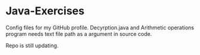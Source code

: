 # Java-Exercises
Config files for my GitHub profile.
Decyrption.java and Arithmetic operations program needs text file path as a argument in source code.

Repo is still updating.
